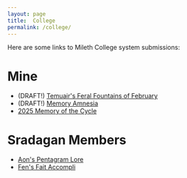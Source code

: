 ```yaml
---
layout: page
title:  College
permalink: /college/
---
```


Here are some links to Mileth College system submissions:

# Mine
- (DRAFT!) [Temuair's Feral Fountains of February](https://docs.google.com/document/d/1W2O6W5e5S2XUGSIUgl-VcXYLj7NBoLp8RmpOtGCoJ_M/edit?tab=t.0)
- (DRAFT!) [Memory Amnesia](https://docs.google.com/document/d/1pkh7gsn6QBq9fvKQPD1ZpkfnEhY-zL5FHMLuXYCaSSw/edit?usp=sharing)
- [2025 Memory of the Cycle](https://novus-imperia.com/college/2025.htm)


# Sradagan Members

- [Aon's Pentagram Lore](https://docs.google.com/document/d/e/2PACX-1vTqiOuLG7_sNR0GHVfF9M5kz-96Gsf3RfWBmm3uDd_GTt7w0WF8ULmDeMp_vvSMzjKl4wVldPdpb8P7/pub)
- [Fen's Fait Accompli](https://docs.google.com/document/d/1NtErhW2QhLBIogwYX_ljJTPF6QXf3Ck8pNMDFm9hgew/edit?tab=t.0)
